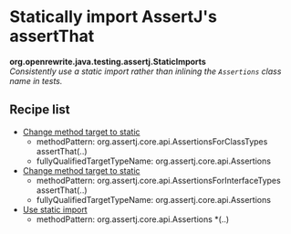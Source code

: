 # Statically import AssertJ's assertThat

**org.openrewrite.java.testing.assertj.StaticImports**  
_Consistently use a static import rather than inlining the `Assertions` class name in tests._

## Recipe list

* [Change method target to static](org.openrewrite.java.changemethodtargettostatic.md)
  * methodPattern: org.assertj.core.api.AssertionsForClassTypes assertThat\(..\)
  * fullyQualifiedTargetTypeName: org.assertj.core.api.Assertions
* [Change method target to static](org.openrewrite.java.changemethodtargettostatic.md)
  * methodPattern: org.assertj.core.api.AssertionsForInterfaceTypes assertThat\(..\)
  * fullyQualifiedTargetTypeName: org.assertj.core.api.Assertions
* [Use static import](org.openrewrite.java.usestaticimport.md)
  * methodPattern: org.assertj.core.api.Assertions \*\(..\)

